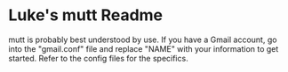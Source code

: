 # Luke's mutt Readme

mutt is probably best understood by use. If you have a Gmail account, go into the "gmail.conf" file and replace "NAME" with your information to get started. Refer to the config files for the specifics.
